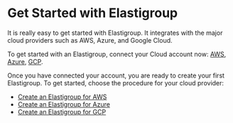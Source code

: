 # Get Started with Elastigroup

It is really easy to get started with Elastigroup. It integrates with the major cloud providers such as AWS, Azure, and Google Cloud.

To get started with an Elastigroup, connect your Cloud account now: [AWS](connect-your-cloud-provider/aws-account), [Azure](connect-your-cloud-provider/azure-account), [GCP](connect-your-cloud-provider/gcp-project).

Once you have connected your account, you are ready to create your first Elastigroup. To get started, choose the procedure for your cloud provider:

- [Create an Elastigroup for AWS](elastigroup/getting-started/create-an-elastigroup-for-aws)
- [Create an Elastigroup for Azure](elastigroup/getting-started/create-an-elastigroup-for-azure)
- [Create an Elastigroup for GCP](elastigroup/getting-started/create-an-elastigroup-for-gcp)
